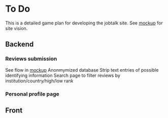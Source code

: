 # To Do

This is a detailed game plan for developing the jobtalk site. See [mockup](https://github.com/voxverus/JobTalk/blob/master/jobTalk%20mockup.pdf) for site vision.

## Backend
### Reviews submission
See flow in [mockup](https://github.com/voxverus/JobTalk/blob/master/jobTalk%20mockup.pdf)
Anonmymized database
Strip text entries of possible identifying information
Search page to filter reviews by institution/country/high/low rank

### Personal profile page

## Front
